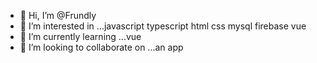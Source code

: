 - 👋 Hi, I’m @Frundly
- 👀 I’m interested in ...javascript typescript html css mysql firebase vue
- 🌱 I’m currently learning ...vue
- 💞️ I’m looking to collaborate on ...an app
<!---
Frundly/Frundly is a ✨ special ✨ repository because its `README.md` (this file) appears on your GitHub profile.
You can click the Preview link to take a look at your changes.
--->

